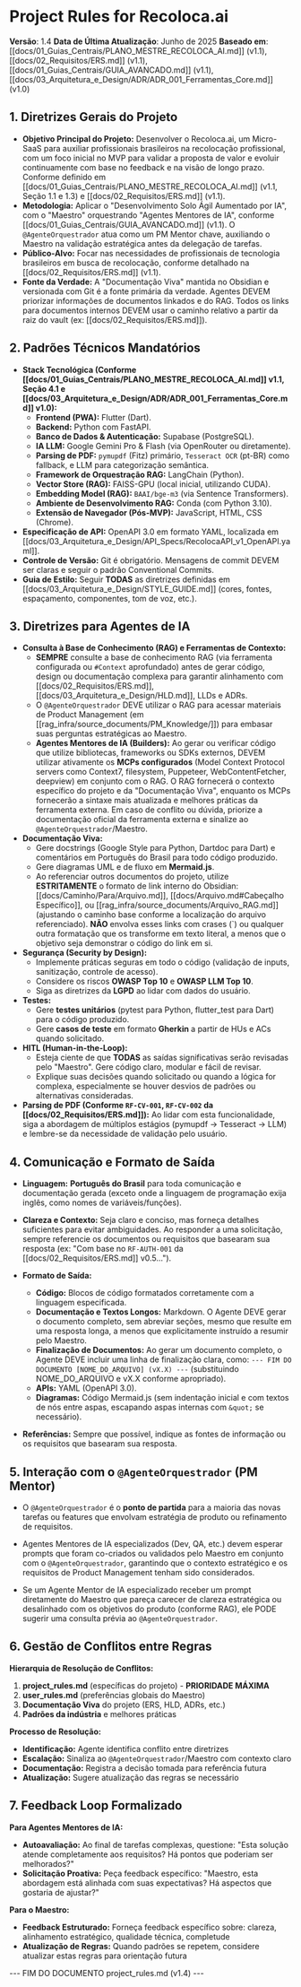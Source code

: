 # Project Rules for Recoloca.ai

**Versão**: 1.4
**Data de Última Atualização**: Junho de 2025
**Baseado em**: [[docs/01_Guias_Centrais/PLANO_MESTRE_RECOLOCA_AI.md]] (v1.1), [[docs/02_Requisitos/ERS.md]] (v1.1), [[docs/01_Guias_Centrais/GUIA_AVANCADO.md]] (v1.1), [[docs/03_Arquitetura_e_Design/ADR/ADR_001_Ferramentas_Core.md]] (v1.0)

## 1. Diretrizes Gerais do Projeto

- **Objetivo Principal do Projeto:** Desenvolver o Recoloca.ai, um Micro-SaaS para auxiliar profissionais brasileiros na recolocação profissional, com um foco inicial no MVP para validar a proposta de valor e evoluir continuamente com base no feedback e na visão de longo prazo. Conforme definido em [[docs/01_Guias_Centrais/PLANO_MESTRE_RECOLOCA_AI.md]] (v1.1, Seção 1.1 e 1.3) e [[docs/02_Requisitos/ERS.md]] (v1.1).
- **Metodologia:** Aplicar o "Desenvolvimento Solo Ágil Aumentado por IA", com o "Maestro" orquestrando "Agentes Mentores de IA", conforme [[docs/01_Guias_Centrais/GUIA_AVANCADO.md]] (v1.1). O `@AgenteOrquestrador` atua como um PM Mentor chave, auxiliando o Maestro na validação estratégica antes da delegação de tarefas.
- **Público-Alvo:** Focar nas necessidades de profissionais de tecnologia brasileiros em busca de recolocação, conforme detalhado na [[docs/02_Requisitos/ERS.md]] (v1.1).
- **Fonte da Verdade:** A "Documentação Viva" mantida no Obsidian e versionada com Git é a fonte primária da verdade. Agentes DEVEM priorizar informações de documentos linkados e do RAG. Todos os links para documentos internos DEVEM usar o caminho relativo a partir da raiz do vault (ex: [[docs/02_Requisitos/ERS.md]]).
    
## 2. Padrões Técnicos Mandatórios

- **Stack Tecnológica (Conforme [[docs/01_Guias_Centrais/PLANO_MESTRE_RECOLOCA_AI.md]] v1.1, Seção 4.1 e [[docs/03_Arquitetura_e_Design/ADR/ADR_001_Ferramentas_Core.md]] v1.0):**
    - **Frontend (PWA):** Flutter (Dart).
    - **Backend:** Python com FastAPI.
    - **Banco de Dados & Autenticação:** Supabase (PostgreSQL).
    - **IA LLM:** Google Gemini Pro & Flash (via OpenRouter ou diretamente).
    - **Parsing de PDF:** `pymupdf` (Fitz) primário, `Tesseract OCR` (pt-BR) como fallback, e LLM para categorização semântica.
    - **Framework de Orquestração RAG:** LangChain (Python).
    - **Vector Store (RAG):** FAISS-GPU (local inicial, utilizando CUDA).
    - **Embedding Model (RAG):** `BAAI/bge-m3` (via Sentence Transformers).
    - **Ambiente de Desenvolvimento RAG:** Conda (com Python 3.10).
    - **Extensão de Navegador (Pós-MVP):** JavaScript, HTML, CSS (Chrome).
- **Especificação de API:** OpenAPI 3.0 em formato YAML, localizada em [[docs/03_Arquitetura_e_Design/API_Specs/RecolocaAPI_v1_OpenAPI.yaml]].
- **Controle de Versão:** Git é obrigatório. Mensagens de commit DEVEM ser claras e seguir o padrão Conventional Commits.
- **Guia de Estilo:** Seguir **TODAS** as diretrizes definidas em [[docs/03_Arquitetura_e_Design/STYLE_GUIDE.md]] (cores, fontes, espaçamento, componentes, tom de voz, etc.).
    
## 3. Diretrizes para Agentes de IA

- **Consulta à Base de Conhecimento (RAG) e Ferramentas de Contexto:**
    - **SEMPRE** consulte a base de conhecimento RAG (via ferramenta configurada ou `#Context` aprofundado) antes de gerar código, design ou documentação complexa para garantir alinhamento com [[docs/02_Requisitos/ERS.md]], [[docs/03_Arquitetura_e_Design/HLD.md]], LLDs e ADRs.
    - O `@AgenteOrquestrador` DEVE utilizar o RAG para acessar materiais de Product Management (em [[rag_infra/source_documents/PM_Knowledge/]]) para embasar suas perguntas estratégicas ao Maestro.
    - **Agentes Mentores de IA (Builders):** Ao gerar ou verificar código que utilize bibliotecas, frameworks ou SDKs externos, DEVEM utilizar ativamente os **MCPs configurados** (Model Context Protocol servers como Context7, filesystem, Puppeteer, WebContentFetcher, deepview) em conjunto com o RAG. O RAG fornecerá o contexto específico do projeto e da "Documentação Viva", enquanto os MCPs fornecerão a sintaxe mais atualizada e melhores práticas da ferramenta externa. Em caso de conflito ou dúvida, priorize a documentação oficial da ferramenta externa e sinalize ao `@AgenteOrquestrador`/Maestro.
- **Documentação Viva:**
    - Gere docstrings (Google Style para Python, Dartdoc para Dart) e comentários em Português do Brasil para todo código produzido.
    - Gere diagramas UML e de fluxo em **Mermaid.js**.
    - Ao referenciar outros documentos do projeto, utilize **ESTRITAMENTE** o formato de link interno do Obsidian: [[docs/Caminho/Para/Arquivo.md]], [[docs/Arquivo.md#Cabeçalho Específico]], ou [[rag_infra/source_documents/Arquivo_RAG.md]] (ajustando o caminho base conforme a localização do arquivo referenciado). **NÃO** envolva esses links com crases (`) ou qualquer outra formatação que os transforme em texto literal, a menos que o objetivo seja demonstrar o código do link em si.
- **Segurança (Security by Design):**
    - Implemente práticas seguras em todo o código (validação de inputs, sanitização, controle de acesso).
    - Considere os riscos **OWASP Top 10** e **OWASP LLM Top 10**.
    - Siga as diretrizes da **LGPD** ao lidar com dados do usuário. 
- **Testes:**
    - Gere **testes unitários** (pytest para Python, flutter_test para Dart) para o código produzido.
    - Gere **casos de teste** em formato **Gherkin** a partir de HUs e ACs quando solicitado.
- **HITL (Human-in-the-Loop):**
    - Esteja ciente de que **TODAS** as saídas significativas serão revisadas pelo "Maestro". Gere código claro, modular e fácil de revisar.
    - Explique suas decisões quando solicitado ou quando a lógica for complexa, especialmente se houver desvios de padrões ou alternativas consideradas.
- **Parsing de PDF (Conforme `RF-CV-001`, `RF-CV-002` da [[docs/02_Requisitos/ERS.md]]):** Ao lidar com esta funcionalidade, siga a abordagem de múltiplos estágios (pymupdf -> Tesseract -> LLM) e lembre-se da necessidade de validação pelo usuário.
    
## 4. Comunicação e Formato de Saída

- **Linguagem:** **Português do Brasil** para toda comunicação e documentação gerada (exceto onde a linguagem de programação exija inglês, como nomes de variáveis/funções).
- **Clareza e Contexto:** Seja claro e conciso, mas forneça detalhes suficientes para evitar ambiguidades. Ao responder a uma solicitação, sempre referencie os documentos ou requisitos que basearam sua resposta (ex: "Com base no `RF-AUTH-001` da [[docs/02_Requisitos/ERS.md]] v0.5...").
    
- **Formato de Saída:**
    - **Código:** Blocos de código formatados corretamente com a linguagem especificada.
    - **Documentação e Textos Longos:** Markdown. O Agente DEVE gerar o documento completo, sem abreviar seções, mesmo que resulte em uma resposta longa, a menos que explicitamente instruído a resumir pelo Maestro.
    - **Finalização de Documentos:** Ao gerar um documento completo, o Agente DEVE incluir uma linha de finalização clara, como: `--- FIM DO DOCUMENTO [NOME_DO_ARQUIVO] (vX.X) ---` (substituindo NOME_DO_ARQUIVO e vX.X conforme apropriado).
    - **APIs:** YAML (OpenAPI 3.0).
    - **Diagramas:** Código Mermaid.js (sem indentação inicial e com textos de nós entre aspas, escapando aspas internas com `&quot;` se necessário).
- **Referências:** Sempre que possível, indique as fontes de informação ou os requisitos que basearam sua resposta.
    
## 5. Interação com o `@AgenteOrquestrador` (PM Mentor)

- O `@AgenteOrquestrador` é o **ponto de partida** para a maioria das novas tarefas ou features que envolvam estratégia de produto ou refinamento de requisitos.
    
- Agentes Mentores de IA especializados (Dev, QA, etc.) devem esperar prompts que foram co-criados ou validados pelo Maestro em conjunto com o `@AgenteOrquestrador`, garantindo que o contexto estratégico e os requisitos de Product Management tenham sido considerados.
    
- Se um Agente Mentor de IA especializado receber um prompt diretamente do Maestro que pareça carecer de clareza estratégica ou desalinhado com os objetivos do produto (conforme RAG), ele PODE sugerir uma consulta prévia ao `@AgenteOrquestrador`.

## 6. Gestão de Conflitos entre Regras

**Hierarquia de Resolução de Conflitos:**
1. **project_rules.md** (específicas do projeto) - **PRIORIDADE MÁXIMA**
2. **user_rules.md** (preferências globais do Maestro)
3. **Documentação Viva** do projeto (ERS, HLD, ADRs, etc.)
4. **Padrões da indústria** e melhores práticas

**Processo de Resolução:**
- **Identificação:** Agente identifica conflito entre diretrizes
- **Escalação:** Sinaliza ao `@AgenteOrquestrador`/Maestro com contexto claro
- **Documentação:** Registra a decisão tomada para referência futura
- **Atualização:** Sugere atualização das regras se necessário

## 7. Feedback Loop Formalizado

**Para Agentes Mentores de IA:**
- **Autoavaliação:** Ao final de tarefas complexas, questione: "Esta solução atende completamente aos requisitos? Há pontos que poderiam ser melhorados?"
- **Solicitação Proativa:** Peça feedback específico: "Maestro, esta abordagem está alinhada com suas expectativas? Há aspectos que gostaria de ajustar?"

**Para o Maestro:**
- **Feedback Estruturado:** Forneça feedback específico sobre: clareza, alinhamento estratégico, qualidade técnica, completude
- **Atualização de Regras:** Quando padrões se repetem, considere atualizar estas regras para orientação futura

--- FIM DO DOCUMENTO project_rules.md (v1.4) ---